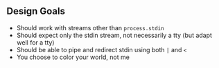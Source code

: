 ## Design Goals

- Should work with streams other than ``process.stdin``
- Should expect only the stdin stream, not necessarily a tty (but adapt well for a tty)
- Should be able to pipe and redirect stdin using both ``|`` and ``<``
- You choose to color your world, not me
